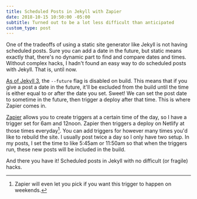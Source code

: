```yaml
---
title: Scheduled Posts in Jekyll with Zapier
date: 2018-10-15 10:50:00 -05:00
subtitle: Turned out to be a lot less difficult than anticipated
custom_type: post
---
```


One of the tradeoffs of using a static site generator like Jekyll is not having scheduled posts. Sure you can add a date in the future, but static means exactly that, there's no dynamic part to find and compare dates and times. Without complex hacks, I hadn't found an easy way to do scheduled posts with Jekyll. That is, until now.

[As of Jekyll 3](https://jekyllrb.com/docs/upgrading/2-to-3/#future-posts), the `--future` flag is disabled on build. This means that if you give a post a date in the future, it'll be excluded from the build until the time is either equal to or after the date you set. Sweet! We can set the post date to sometime in the future, then trigger a deploy after that time. This is where Zapier comes in.

[Zapier](https://zapier.com/) allows you to create triggers at a certain time of the day, so I have a trigger set for 6am and 12noon. Zapier then triggers a deploy on Netlify at those times everyday[^options]. You can add triggers for however many times you'd like to rebuild the site. I usually post twice a day so I only have two setup. In my posts, I set the time to like 5:45am or 11:50am so that when the triggers run, these new posts will be included in the build.

And there you have it! Scheduled posts in Jekyll with no difficult (or fragile) hacks.

[^options]: Zapier will even let you pick if you want this trigger to happen on weekends.
